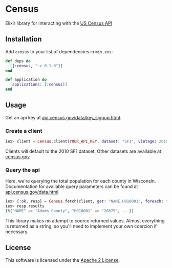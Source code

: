# Census

Elixir library for interacting with the [US Census API](http://api.census.gov)

## Installation

Add `census` to your list of dependencies in `mix.exs`:

```elixir
def deps do
  [{:census, "~> 0.1.0"}]
end

def application do
  [applications: [:census]]
end
```

## Usage

Get an api key at [api.census.gov/data/key_signup.html](http://api.census.gov/data/key_signup.html).

### Create a client

```elixir
iex> client = Census.client(YOUR_API_KEY, dataset: "SF1", vintage: 2010)
```

Clients will default to the 2010 SF1 dataset. Other datasets are available at
[census.gov](http://www.census.gov/data/developers/data-sets.html)

### Query the api

Here, we're querying the total population for each county in Wisconsin. Documentation for available
query parameters can be found at [api.census.gov/data.html](http://api.census.gov/data.html)

```elixir
iex> {:ok, resp} = Census.fetch(client, get: "NAME,H010001", foreach: "COUNTY:*", within: "STATE:55")
iex> resp.results
[%{"NAME" => "Adams County", "H010001" => "20875", ...}]
```

This library makes no attempt to coerce returned values. Almost everything is returned as a string,
so you'll need to implement your own coercion if necessary.

## License

This software is licensed under the [Apache 2 License](LICENSE).
